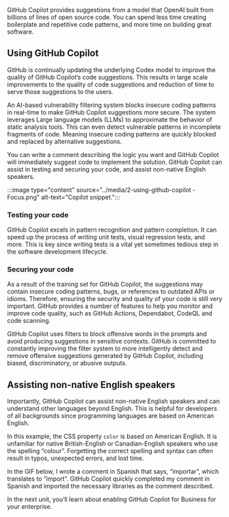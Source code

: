 GitHub Copilot provides suggestions from a model that OpenAI built from billions of lines of open source code. You can spend less time creating boilerplate and repetitive code patterns, and more time on building great software. 

## Using GitHub Copilot

GitHub is continually updating the underlying Codex model to improve the quality of GitHub Copilot’s code suggestions. This results in large scale improvements to the quality of code suggestions and reduction of time to serve those suggestions to the users.

An AI-based vulnerability filtering system blocks insecure coding patterns in real-time to make GitHub Copilot suggestions more secure. The system leverages Large language models (LLMs) to approximate the behavior of static analysis tools. This can even detect vulnerable patterns in incomplete fragments of code. Meaning insecure coding patterns are quickly blocked and replaced by alternative suggestions.

You can write a comment describing the logic you want and GitHub Copilot will immediately suggest code to implement the solution. GitHub Copilot can assist in testing and securing your code, and assist non-native English speakers.

:::image type="content" source="../media/2-using-github-copilot - Focus.png" alt-text="Copilot snippet.":::

### Testing your code

GitHub Copilot excels in pattern recognition and pattern completion. It can speed up the process of writing unit tests, visual regression tests, and more. This is key since writing tests is a vital yet sometimes tedious step in the software development lifecycle.

### Securing your code

As a result of the training set for GitHub Copilot, the suggestions may contain insecure coding patterns, bugs, or references to outdated APIs or idioms. Therefore, ensuring the security and quality of your code is still very important. GitHub provides a number of features to help you monitor and improve code quality, such as GitHub Actions, Dependabot, CodeQL and code scanning.

GitHub Copilot uses filters to block offensive words in the prompts and avoid producing suggestions in sensitive contexts. GitHub is committed to constantly improving the filter system to more intelligently detect and remove offensive suggestions generated by GitHub Copilot, including biased, discriminatory, or abusive outputs.

## Assisting non-native English speakers

Importantly, GitHub Copilot can assist non-native English speakers and can understand other languages beyond English. This is helpful for developers of all backgrounds since programming languages are based on American English. 

In this example, the CSS property `color` is based on American English. It is unfamiliar for native British-English or Canadian-English speakers who use the spelling “colour”. Forgetting the correct spelling and syntax can often result in typos, unexpected errors, and lost time.

In the GIF below, I wrote a comment in Spanish that says, “importar”, which translates to “import”. GitHub Copilot quickly completed my comment in Spanish and imported the necessary libraries as the comment described.

<!-- Use the example from https://github.blog/2022-09-14-8-things-you-didnt-know-you-could-do-with-github-copilot/ under Assisting non-native English speakers -->

In the next unit, you’ll learn about enabling GitHub Copilot for Business for your enterprise.

<!-- Do not add a unit summary or references/links -->
